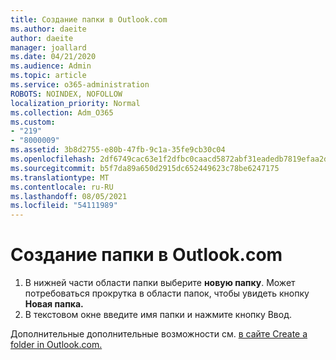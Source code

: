 ```yaml
---
title: Создание папки в Outlook.com
ms.author: daeite
author: daeite
manager: joallard
ms.date: 04/21/2020
ms.audience: Admin
ms.topic: article
ms.service: o365-administration
ROBOTS: NOINDEX, NOFOLLOW
localization_priority: Normal
ms.collection: Adm_O365
ms.custom:
- "219"
- "8000009"
ms.assetid: 3b8d2755-e80b-47fb-9c1a-35fe9cb30c04
ms.openlocfilehash: 2df6749cac63e1f2dfbc0caacd5872abf31eadedb7819efaa2d4a05be56f8e4f
ms.sourcegitcommit: b5f7da89a650d2915dc652449623c78be6247175
ms.translationtype: MT
ms.contentlocale: ru-RU
ms.lasthandoff: 08/05/2021
ms.locfileid: "54111989"
---
```

# <a name="create-a-folder-in-outlookcom"></a>Создание папки в Outlook.com

1. В нижней части области папки выберите **новую папку**. Может потребоваться прокрутка в области папок, чтобы увидеть кнопку **Новая папка.**
2. В текстовом окне введите имя папки и нажмите кнопку Ввод.

Дополнительные дополнительные возможности см. [в сайте Create a folder in Outlook.com.](https://support.office.com/article/6bb0723a-f39f-4a8d-bb3f-fab5dcc2510a?wt.mc_id=Office_Outlook_com_Alchemy)